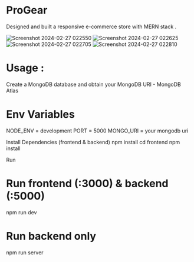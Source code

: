 # ProGear
Designed and built a responsive e-commerce store with MERN stack .

![Screenshot 2024-02-27 022550](https://github.com/AmeyRathod05/ProGear/assets/127238907/0d7f1690-b490-4a63-bef4-9a7f069df406)
![Screenshot 2024-02-27 022625](https://github.com/AmeyRathod05/ProGear/assets/127238907/896ddf03-7a28-481b-b218-646eeef1fee8)
![Screenshot 2024-02-27 022705](https://github.com/AmeyRathod05/ProGear/assets/127238907/cedde319-902b-4ba5-bddd-1ae86add896f)
![Screenshot 2024-02-27 022810](https://github.com/AmeyRathod05/ProGear/assets/127238907/55e210dd-5113-49bb-84ad-620d12ddc0aa)


# Usage : 
Create a MongoDB database and obtain your MongoDB URI - MongoDB Atlas

# Env Variables

NODE_ENV = development
PORT = 5000
MONGO_URI = your mongodb uri

Install Dependencies (frontend & backend)
npm install
cd frontend
npm install

Run

# Run frontend (:3000) & backend (:5000)
npm run dev

# Run backend only
npm run server

